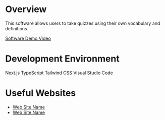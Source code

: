 # Overview

This software allows users to take quizzes using their own vocabulary and definitions.

[Software Demo Video](http://youtube.link.goes.here)

# Development Environment

Next.js
TypeScript
Tailwind CSS
Visual Studio Code

# Useful Websites

* [Web Site Name](http://url.link.goes.here)
* [Web Site Name](http://url.link.goes.here)